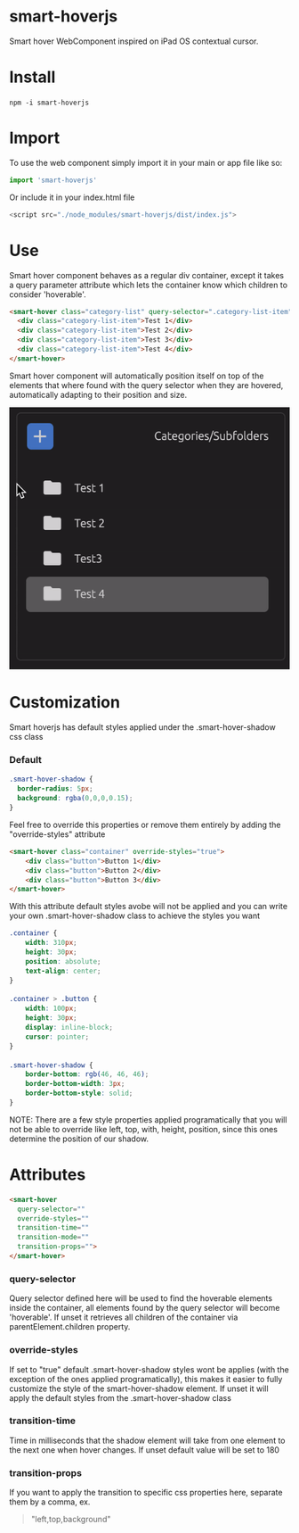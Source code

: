 # smart-hoverjs
Smart hover WebComponent inspired on iPad OS contextual cursor.

# Install
`npm -i smart-hoverjs`

# Import
To use the web component simply import it in your main or app file like so:

```javascript
import 'smart-hoverjs'
```

Or include it in your index.html file

```javascript
<script src="./node_modules/smart-hoverjs/dist/index.js">
```

# Use

Smart hover component behaves as a regular div container, except it takes a query parameter attribute which lets the container know which children to consider 'hoverable'.

```html
<smart-hover class="category-list" query-selector=".category-list-item">
  <div class="category-list-item">Test 1</div>
  <div class="category-list-item">Test 2</div>
  <div class="category-list-item">Test 3</div>
  <div class="category-list-item">Test 4</div>
</smart-hover>
```

Smart hover component will automatically position itself on top of the elements that where found with the query selector when they are hovered, automatically adapting to their position and size.
<p style="text-align: center; width: 100%">
  <img src="assets/smart-hover-example-1.gif"/>
</p> 

# Customization

Smart hoverjs has default styles applied under the .smart-hover-shadow css class

### Default
```css
.smart-hover-shadow {
  border-radius: 5px;
  background: rgba(0,0,0,0.15);
}
```

Feel free to override this properties or remove them entirely by adding the "override-styles" attribute

```html
<smart-hover class="container" override-styles="true">
    <div class="button">Button 1</div>
    <div class="button">Button 2</div>
    <div class="button">Button 3</div>
</smart-hover>
```

With this attribute default styles avobe will not be applied and you can write your own .smart-hover-shadow class to achieve the styles you want

```css
.container {
    width: 310px;
    height: 30px;
    position: absolute;
    text-align: center;
}

.container > .button {
    width: 100px;
    height: 30px;
    display: inline-block;
    cursor: pointer;
}

.smart-hover-shadow {
    border-bottom: rgb(46, 46, 46);
    border-bottom-width: 3px;
    border-bottom-style: solid;
}
```

NOTE: There are a few style properties applied programatically that you will not be able to override like left, top, with, height, position, since this ones determine the position of our shadow.

# Attributes

```html
<smart-hover
  query-selector=""
  override-styles=""
  transition-time=""
  transition-mode=""
  transition-props="">
</smart-hover>
```

### query-selector

Query selector defined here will be used to find the hoverable elements inside the container, all elements found by the query selector will become 'hoverable'. If unset it retrieves all children of the container via parentElement.children property.

### override-styles

If set to "true" default .smart-hover-shadow styles wont be applies (with the exception of the ones applied programatically), this makes it easier to fully customize the style of the smart-hover-shadow element. If unset it will apply the default styles from the .smart-hover-shadow class

### transition-time

Time in milliseconds that the shadow element will take from one element to the next one when hover changes. If unset default value will be set to 180

### transition-props

If you want to apply the transition to specific css properties here, separate them by a comma, ex.
> "left,top,background"